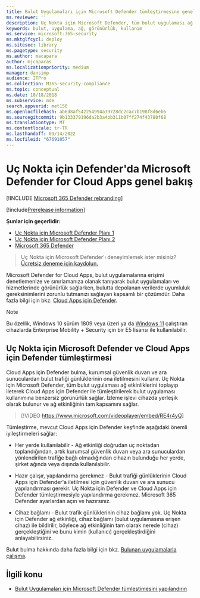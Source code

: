 ```yaml
---
title: Bulut Uygulamaları için Microsoft Defender tümleştirmesine genel bakış
ms.reviewer: ''
description: Uç Nokta için Microsoft Defender, tüm bulut uygulaması ağ etkinliklerini ileterek Cloud Apps için Defender ile tümleşir.
keywords: bulut, uygulama, ağ, görünürlük, kullanım
ms.service: microsoft-365-security
ms.mktglfcycl: deploy
ms.sitesec: library
ms.pagetype: security
ms.author: macapara
author: mjcaparas
ms.localizationpriority: medium
manager: dansimp
audience: ITPro
ms.collection: M365-security-compliance
ms.topic: conceptual
ms.date: 10/18/2018
ms.subservice: mde
search.appverid: met150
ms.openlocfilehash: ab6d8af542254994a39728dc2cac7b198f8d6eb6
ms.sourcegitcommit: 9b133379196da2b3a4bb311b07ff274f43780f68
ms.translationtype: MT
ms.contentlocale: tr-TR
ms.lasthandoff: 09/14/2022
ms.locfileid: "67691057"
---
```

# <a name="microsoft-defender-for-cloud-apps-in-defender-for-endpoint-overview"></a>Uç Nokta için Defender'da Microsoft Defender for Cloud Apps genel bakış

[!INCLUDE [Microsoft 365 Defender rebranding](../../includes/microsoft-defender.md)]

[!include[Prerelease information](../../includes/prerelease.md)]

**Şunlar için geçerlidir:**
- [Uç Nokta için Microsoft Defender Planı 1](https://go.microsoft.com/fwlink/p/?linkid=2154037)
- [Uç Nokta için Microsoft Defender Planı 2](https://go.microsoft.com/fwlink/p/?linkid=2154037)
- [Microsoft 365 Defender](https://go.microsoft.com/fwlink/?linkid=2118804)


> Uç Nokta için Microsoft Defender'ı deneyimlemek ister misiniz? [Ücretsiz deneme için kaydolun.](https://signup.microsoft.com/create-account/signup?products=7f379fee-c4f9-4278-b0a1-e4c8c2fcdf7e&ru=https://aka.ms/MDEp2OpenTrial?ocid=docs-wdatp-exposedapis-abovefoldlink)

Microsoft Defender for Cloud Apps, bulut uygulamalarına erişimi denetlemenize ve sınırlamanıza olanak tanıyarak bulut uygulamaları ve hizmetlerinde görünürlük sağlarken, bulutta depolanan verilerde uyumluluk gereksinimlerini zorunlu tutmanızı sağlayan kapsamlı bir çözümdür. Daha fazla bilgi için bkz. [Cloud Apps için Defender](/cloud-app-security/what-is-cloud-app-security).

> [!NOTE]
> Bu özellik, Windows 10 sürüm 1809 veya üzeri ya da [Windows 11](https://www.microsoft.com/cloud-platform/enterprise-mobility-security) çalıştıran cihazlarda Enterprise Mobility + Security için bir E5 lisansı ile kullanılabilir.

## <a name="microsoft-defender-for-endpoint-and-defender-for-cloud-apps-integration"></a>Uç Nokta için Microsoft Defender ve Cloud Apps için Defender tümleştirmesi

Cloud Apps için Defender bulma, kurumsal güvenlik duvarı ve ara sunuculardan bulut trafiği günlüklerinin ona iletilmesini kullanır. Uç Nokta için Microsoft Defender, tüm bulut uygulaması ağ etkinliklerini toplayıp ileterek Cloud Apps için Defender ile tümleştirilerek bulut uygulaması kullanımına benzersiz görünürlük sağlar. İzleme işlevi cihazda yerleşik olarak bulunur ve ağ etkinliğinin tam kapsamını sağlar.

> [!VIDEO https://www.microsoft.com/videoplayer/embed/RE4r4yQ]

Tümleştirme, mevcut Cloud Apps için Defender keşfinde aşağıdaki önemli iyileştirmeleri sağlar:

- Her yerde kullanılabilir - Ağ etkinliği doğrudan uç noktadan toplandığından, artık kurumsal güvenlik duvarı veya ara sunuculardan yönlendirilen trafiğe bağlı olmadığından cihazın bulunduğu her yerde, şirket ağında veya dışında kullanılabilir.

- Hazır çalışır, yapılandırma gerekmez - Bulut trafiği günlüklerinin Cloud Apps için Defender'a iletilmesi için güvenlik duvarı ve ara sunucu yapılandırması gerekir. Uç Nokta için Defender ve Cloud Apps için Defender tümleştirmesiyle yapılandırma gerekmez. Microsoft 365 Defender ayarlardan açın ve hazırsınız.

- Cihaz bağlamı - Bulut trafik günlüklerinin cihaz bağlamı yok. Uç Nokta için Defender ağ etkinliği, cihaz bağlamı (bulut uygulamasına erişen cihaz) ile bildirilir, böylece ağ etkinliğinin tam olarak nerede (cihaz) gerçekleştiğini ve bunu kimin (kullanıcı) gerçekleştirdiğini anlayabilirsiniz.

Bulut bulma hakkında daha fazla bilgi için bkz. [Bulunan uygulamalarla çalışma](/cloud-app-security/discovered-apps).

## <a name="related-topic"></a>İlgili konu

- [Bulut Uygulamaları için Microsoft Defender tümleştimesini yapılandırın](microsoft-cloud-app-security-config.md)

